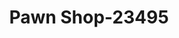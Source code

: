 ---
f_zip-code: 31548
f_state-code: GA
title: Pawn Shop-23495
f_phone: 912-729-3333
f_city-only: Kingsland
f_address: 980 Ga Highway 40 East Kingsland
f_location-unique-id: '23495'
slug: pawn-shop-23495
updated-on: '2024-05-30T13:46:58.046Z'
created-on: '2024-05-30T13:36:59.803Z'
published-on: '2024-05-30T13:54:32.469Z'
f_city-state: cms/city/kingsland-ga.md
f_company: cms/company/pawn-shop.md
f_state: cms/state/georgia.md
layout: '[payday-loan].html'
tags: payday-loan
---